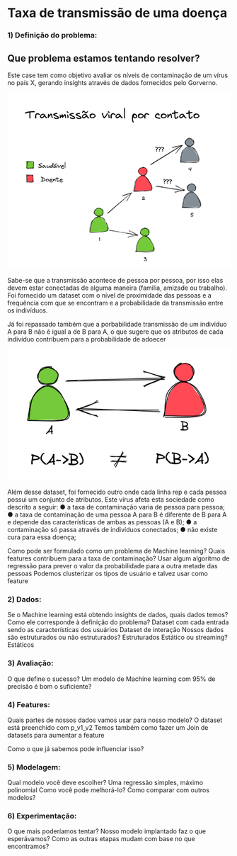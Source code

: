 # Taxa de transmissão de uma doença

### 1) Definição do problema: 

## Que problema estamos tentando resolver?  

Este case tem como objetivo avaliar os níveis de contaminação de um vírus no país X, gerando insights através de dados fornecidos pelo Gorverno.

![alt text](https://github.com/mcalmeida13/neoway-case/blob/main/img/2022-05-04_14-56.png?raw=true)




Sabe-se que a transmissão acontece de pessoa por pessoa, por isso elas devem estar conectadas de alguma maneira (familia, amizade ou trabalho). Foi fornecido um dataset com o nível de proximidade das pessoas e a frequência com que se encontram e a probabilidade da transmissão entre os indivíduos.

Já foi repassado também que a porbabilidade transmissão de um indivíduo A para B não é igual a de B para A, o que sugere que os atributos de cada indivíduo contribuem para a probabilidade de adoecer


![alt text](https://github.com/mcalmeida13/neoway-case/blob/main/img/2022-05-04_15-08.png?raw=true)

Além desse dataset, foi fornecido outro onde cada linha rep e cada pessoa possui um conjunto de atributos.
Este vírus afeta esta sociedade como descrito a seguir:
● a taxa de contaminação varia de pessoa para pessoa;
● a taxa de contaminação de uma pessoa A para B é diferente de B para A e depende
das características de ambas as pessoas (A e B);
● a contaminação só passa através de indivíduos conectados;
● não existe cura para essa doença;

Como pode ser formulado como um problema de Machine learning?
Quais features contribuem para a taxa de contaminação?
Usar algum algoritmo de regressão para prever o valor da probabilidade para a outra metade das pessoas
Podemos clusterizar os tipos de usuário e talvez usar como feature

### 2) Dados:
Se o Machine learning está obtendo insights de dados, quais dados temos? Como ele corresponde à definição do problema? 
Dataset com cada entrada sendo as características dos usuários
Dataset de interação
Nossos dados são estruturados ou não estruturados? 
Estruturados
Estático ou streaming?
Estáticos

### 3) Avaliação:
O que define o sucesso? 
Um modelo de Machine learning com 95% de precisão é bom o suficiente?


### 4) Features:

Quais partes de nossos dados vamos usar para nosso modelo? 
O dataset está preenchido com p_v1_v2
Temos também como fazer um Join de datasets para aumentar a feature


Como o que já sabemos pode influenciar isso?

### 5) Modelagem:
Qual modelo você deve escolher?
Uma regressão simples, máximo polinomial
Como você pode melhorá-lo? Como comparar com outros modelos?


### 6) Experimentação:
O que mais poderíamos tentar? 
Nosso modelo implantado faz o que esperávamos? 
Como as outras etapas mudam com base no que encontramos?

